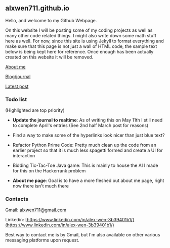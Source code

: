 ## alxwen711.github.io
Hello, and welcome to my Github Webpage.

On this website I will be posting some of my coding projects as well as many other code related things. I might also write down some math stuff here as well. For now, since this site is using Jekyll to format everything and make sure that this page is not just a wall of HTML code, the sample text below is being kept here for reference. Once enough has been actually created on this website it will be removed.

[About me](https://alxwen711.github.io/about)

[Blog/journal](https://alxwen711.github.io/blog)

[Latest post](https://alxwen711.github.io/blog/May22)

### Todo list
(Highlighted are top priority)

- **Update the journal to realtime**: As of writing this on May 11th I still need to complete April's entries (See 2nd half March post for reasons)

- Find a way to make some of the hyperlinks look nicer than just blue text?

- Refactor Python Prime Code: Pretty much clean up the code from an earlier project so that it is much less spagetti formed and create a UI for interaction

- Bidding Tic-Tac-Toe Java game: This is mainly to house the AI I made for this on the Hackerrank problem

- **About me page**: Goal is to have a more fleshed out about me page, right now there isn't much there

### Contacts

Gmail: alxwen711@gmail.com

Linkedin: [https://www.linkedin.com/in/alex-wen-3b39401b1/](https://www.linkedin.com/in/alex-wen-3b39401b1/)

Best way to contact me is by Gmail, but I'm also available 
on other various messaging platforms upon request.


